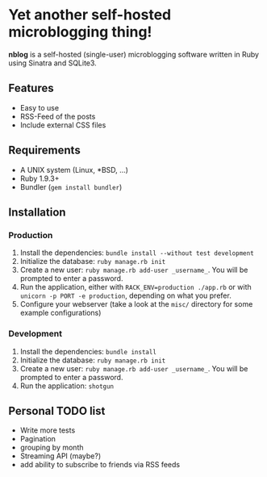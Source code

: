 # Yet another self-hosted microblogging thing!

**nblog** is a self-hosted (single-user) microblogging software written in Ruby
using Sinatra and SQLite3.

## Features

* Easy to use
* RSS-Feed of the posts
* Include external CSS files

## Requirements

* A UNIX system (Linux, *BSD, ...)
* Ruby 1.9.3+
* Bundler (`gem install bundler`)

## Installation

### Production

1. Install the dependencies: `bundle install --without test development`
2. Initialize the database: `ruby manage.rb init`
3. Create a new user: `ruby manage.rb add-user _username_`.  You will be
prompted to enter a password.
4. Run the application, either with `RACK_ENV=production ./app.rb` or with
`unicorn -p PORT -e production`, depending on what you prefer.
5. Configure your webserver (take a look at the `misc/` directory for some
example configurations)

### Development

1. Install the dependencies: `bundle install`
2. Initialize the database: `ruby manage.rb init`
3. Create a new user: `ruby manage.rb add-user _username_`.  You will be
prompted to enter a password.
4. Run the application: `shotgun`

## Personal TODO list

* Write more tests
* Pagination
* grouping by month
* Streaming API (maybe?)
* add ability to subscribe to friends via RSS feeds
